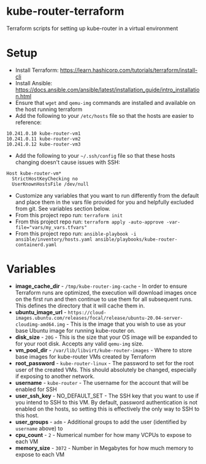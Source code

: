 # kube-router-terraform
Terraform scripts for setting up kube-router in a virtual environment

# Setup
* Install Terraform: https://learn.hashicorp.com/tutorials/terraform/install-cli
* Install Ansible: https://docs.ansible.com/ansible/latest/installation_guide/intro_installation.html
* Ensure that `wget` and `qemu-img` commands are installed and available on the host running terraform
* Add the following to your `/etc/hosts` file so that the hosts are easier to reference:
```
10.241.0.10 kube-router-vm1
10.241.0.11 kube-router-vm2
10.241.0.12 kube-router-vm3
```
* Add the following to your `~/.ssh/config` file so that these hosts changing doesn't cause issues with SSH:
```
Host kube-router-vm*
  StrictHostKeyChecking no
  UserKnownHostsFile /dev/null
```
* Customize any variables that you want to run differently from the default and place them in the vars file provided
for you and helpfully excluded from git. See variables section below.
* From this project repo run: `terraform init`
* From this project repo run: `terraform apply -auto-approve -var-file="vars/my_vars.tfvars"`
* From this project repo run: `ansible-playbook -i ansible/inventory/hosts.yaml ansible/playbooks/kube-router-containerd.yaml`

# Variables
* **image_cache_dir** - `/tmp/kube-router-img-cache` - In order to ensure Terraform runs are optimized, the execution
will download images once on the first run and then continue to use them for all subsequent runs. This defines the
directory that it will cache them in.
* **ubuntu_image_url** -
`https://cloud-images.ubuntu.com/releases/focal/release/ubuntu-20.04-server-cloudimg-amd64.img` -
This is the image that you wish to use as your base Ubuntu image for running kube-router on.
* **disk_size** - `20G` - This is the size that your OS image will be expanded to for your root disk. Accepts any valid
`qemu-img` size.
* **vm_pool_dir** - `/var/lib/libvirt/kube-router-images` - Where to store base images for kube-router VMs created by
Terraform
* **root_password** - `kube-router-linux` - The password to set for the root user of the created VMs. This should
absolutely be changed, especially if exposing to another network.
* **username** - `kube-router` - The username for the account that will be enabled for SSH
* **user_ssh_key** - NO_DEFAULT_SET - The SSH key that you want to use if you intend to SSH to this VM. By default,
password authentication is not enabled on the hosts, so setting this is effectively the only way to SSH to this host.
* **user_groups** - `adm` - Additional groups to add the user (identified by `username` above) to
* **cpu_count** - `2` - Numerical number for how many VCPUs to expose to each VM
* **memory_size** - `3072` - Number in Megabytes for how much memory to expose to each VM